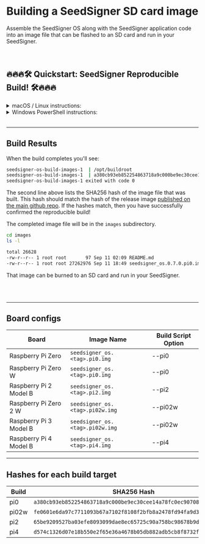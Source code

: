 # Building a SeedSigner SD card image
Assemble the SeedSigner OS along with the SeedSigner application code into an image file that can be flashed to an SD card and run in your SeedSigner.
<br/>
<br/>
<br/>
## 🔥🔥🔥🛠 Quickstart: SeedSigner Reproducible Build! 🛠🔥🔥🔥

<details><summary>macOS / Linux instructions:</summary>
<p>

### Install Dependencies
* Docker (choose one):
    * Desktop users: [Docker Desktop](https://www.docker.com/products/docker-desktop/)
    * Or Linux command line: [Docker Engine](https://docs.docker.com/engine/install/#server)

### Launch the build
In a terminal window:

```bash
# Copy the SeedSigner OS repo to your local machine
git clone --recursive https://github.com/SeedSigner/seedsigner-os.git

# Move into the repo directory
cd seedsigner-os

# initialize and update submodules (buildroot)
git submodule init && git submodule update
```

Force Docker to build on a container meant to run on amd64 in order to get an identical result, even if your actual cpu is different:

```bash
export DOCKER_DEFAULT_PLATFORM=linux/amd64
```

Select your board type from the [Board configs](#board-configs) list below. 

If you're unsure, most people should specify `pi0`.

```bash
export BOARD_TYPE=pi0
```

Start the build!

```bash
SS_ARGS="--$BOARD_TYPE --app-branch=0.7.0" docker compose up --force-recreate --build
```

Building can take 25min to 2.5hrs+ depending on your cpu and will require 20-30 GB of disk space.
</p>
</details>


<details><summary>Windows PowerShell instructions:</summary>
<p>
Recommend running these steps in WSL2 (Windows Subsystem for Linux) so that you can just follow the Linux steps below.

### Install Dependencies
* Docker (choose one):
    * Desktop users: [Docker Desktop](https://www.docker.com/products/docker-desktop/)
    * Or Linux command line: [Docker Engine](https://docs.docker.com/engine/install/#server)
* Windows PowerShell users may also need to [install `git`](https://git-scm.com/download/win)

### Launch the build
In a terminal window:

```bash
# Copy the SeedSigner OS repo to your local machine
git clone --recursive https://github.com/SeedSigner/seedsigner-os.git

# Move into the repo directory
cd seedsigner-os

# initialize and update submodules (buildroot)
git submodule init && git submodule update
```

Force Docker to build on a container meant to run on amd64 in order to get an identical result, even if your actual cpu is different:

```powershell
$env:DOCKER_DEFAULT_PLATFORM = 'linux/amd64'
```

Select your board type from the [Board configs](#board-configs) list below. 

If you're unsure, most people should specify `pi0`.

```powershell
$env:BOARD_TYPE = 'pi0'
```

Start the build!

```powershell
# TODO: INCORRECT SYNTAX FOR POWERSHELL(?)
SS_ARGS="--%BOARD_TYPE% --app-branch=0.7.0" docker compose up --force-recreate --build
```

Building can take 25min to 2.5hrs+ depending on your cpu and will require 20-30 GB of disk space.

</p>
</details>
<br>


---

## Build Results
When the build completes you'll see:
```bash
seedsigner-os-build-images-1  | /opt/buildroot
seedsigner-os-build-images-1  | a380cb93eb852254863718a9c000be9ec30cee14a78fc0ec90708308c17c1b8a  /opt/../images/seedsigner_os.0.7.0.pi0.img
seedsigner-os-build-images-1 exited with code 0
```

The second line above lists the SHA256 hash of the image file that was built. This hash should match the hash of the release image [published on the main github repo](https://github.com/SeedSigner/seedsigner/releases/tag/0.7.0). If the hashes match, then you have successfully confirmed the reproducible build!

The completed image file will be in the `images` subdirectory.
```bash
cd images
ls -l

total 26628
-rw-r--r-- 1 root root       97 Sep 11 02:09 README.md
-rw-r--r-- 1 root root 27262976 Sep 11 18:49 seedsigner_os.0.7.0.pi0.img
```

That image can be burned to an SD card and run in your SeedSigner.




<br/>
<br/>

---


## Board configs
| Board                 | Image Name                        | Build Script Option |
| --------------------- | --------------------------------- | ------------------- |
|Raspberry Pi Zero      |`seedsigner_os.<tag>.pi0.img`      | --pi0               |
|Raspberry Pi Zero W    |`seedsigner_os.<tag>.pi0.img`      | --pi0               |
|Raspberry Pi 2 Model B |`seedsigner_os.<tag>.pi2.img`      | --pi2               |
|Raspberry Pi Zero 2 W  |`seedsigner_os.<tag>.pi02w.img`    | --pi02w             |
|Raspberry Pi 3 Model B |`seedsigner_os.<tag>.pi02w.img`    | --pi02w             |
|Raspberry Pi 4 Model B |`seedsigner_os.<tag>.pi4.img`      | --pi4               |


---


## Hashes for each build target
| Build | SHA256 Hash | Image Name |
| ----- | ----------- | ---------- |
| pi0   |`a380cb93eb852254863718a9c000be9ec30cee14a78fc0ec90708308c17c1b8a`|  seedsigner_os.0.7.0.pi0.img|
| pi02w |`fe0601e6da97c7711093b67a7102f8108f2bfb8a2478fd94fa9d3edea5adfb64`|  seedsigner_os.0.7.0.pi02w.img|
| pi2   |`65be9209527ba03efe8093099dae8ec65725c90a758bc98678b9da31639637d7`|  seedsigner_os.0.7.0.pi2.img|
| pi4   |`d574c1326d07e18b550e2f65e36a4678b05db882adb5cb8f8732ff8d75d59809`|  seedsigner_os.0.7.0.pi4.img|
